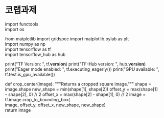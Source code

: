 # 코랩과제

import functools  
import os 

from matplotlib import gridspec 
import matplotlib.pylab as plt    
import numpy as np    
import tensorflow as tf   
import tensorflow_hub as hub    

print("TF Version: ", tf.__version__) 
print("TF-Hub version: ", hub.__version__)  
print("Eager mode enabled: ", tf.executing_eagerly()) 
print("GPU available: ", tf.test.is_gpu_available())  

def crop_center(image): 
  """Returns a cropped square image.""" 
  shape = image.shape 
  new_shape = min(shape[1], shape[2]) 
  offset_y = max(shape[1] - shape[2], 0) // 2 
  offset_x = max(shape[2] - shape[1], 0) // 2 
  image = tf.image.crop_to_bounding_box(  
      image, offset_y, offset_x, new_shape, new_shape)  
  return image  
